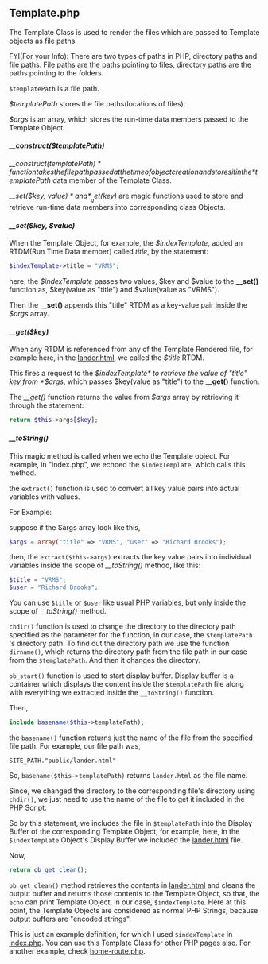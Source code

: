 <h2>Template.php</h2>

The Template Class is used to render the files which are passed to Template objects as file paths.

FYI(For your Info):
There are two types of paths in PHP, directory paths and file paths. File paths are the paths pointing to files, directory paths are the paths pointing to the folders.

`$templatePath` is a file path. 

*$templatePath* stores the file paths(locations of files).

*$args* is an array, which stores the run-time data members passed to the Template Object.

#### *__construct($templatePath)*

*__construct($templatePath)* function takes the file path passed at the time of object creation and stores it in the *$templatePath* data member of the Template Class. 

*__set($key, $value)*  and *__get($key)* are magic functions used to store and retrieve run-time data members into corresponding class Objects. 

#### *__set($key, $value)*

When the Template Object, for example, the *$indexTemplate*, added an RTDM(Run Time Data member) called *title*, by the statement:

```php
$indexTemplate->title = "VRMS";
```

here, the *$indexTemplate* passes two values, $key and $value to the **__set()** function as, $key(value as "title") and $value(value as "VRMS").

Then the **__set()** appends this "title" RTDM as a key-value pair inside the *$args* array.

#### *__get($key)*

When any RTDM is referenced from any of the Template Rendered file, for example here, in the [lander.html](../../public/lander.html), we called the *$title* RTDM. 

This fires a request to the *$indexTemplate* to retrieve the value of "title" key from *$args*, which passes $key(value as "title") to the **__get()** function. 

The *__get()* function returns the value from *$args* array by retrieving it through the statement:

```php
return $this->args[$key];
```

#### *__toString()*

This magic method is called when we `echo` the Template object. For example, in "index.php", we echoed the `$indexTemplate`, which calls this method. 

the `extract()` function is used to convert all key value pairs into actual variables with values.

For Example:

suppose if the $args array look like this, 

```php
$args = array("title" => "VRMS", "user" => "Richard Brooks");
```

then, the `extract($this->args)` extracts the key value pairs into individual variables inside the scope of *__toString()* method, like this:

```php
$title = "VRMS";
$user = "Richard Brooks";
```

You can use `$title` or `$user` like usual PHP variables, but only inside the scope of *__toString()* method. 

`chdir()` function is used to change the directory to the directory path specified as the parameter for the function, in our case, the `$templatePath` 's directory path. To find out the directory path we use the function `dirname()`, which returns the directory path from the file path in our case from the `$templatePath`. And then it changes the directory.

`ob_start()` function is used to start display buffer. Display buffer is a container which displays the content inside the `$templatePath` file along with everything we extracted inside the `__toString()` function.

 Then,

```php
include basename($this->templatePath);
```

the `basename()` function returns just the name of the file from the specified file path. For example, our file path was,

```php+HTML
SITE_PATH."public/lander.html"
```

So, `basename($this->templatePath)` returns `lander.html` as the file name.

Since, we changed the directory to the corresponding file's directory using `chdir()`, we just need to use the name of the file to get it included in the PHP Script.

So by this statement, we includes the file in `$templatePath`  into the Display Buffer of the corresponding Template Object, for example, here, in the `$indexTemplate` Object's Display Buffer we included the [lander.html](../../public/lander.html) file. 

Now,

```php
return ob_get_clean();
```

`ob_get_clean()` method retrieves the contents in [lander.html](../../public/lander.html) and cleans the output buffer and returns those contents to the Template Object, so that, the `echo` can print Template Object, in our case, `$indexTemplate`. Here at this point, the Template Objects are considered as normal PHP Strings, because output buffers are "encoded strings".

This is just an example definition, for which I used `$indexTemplate` in [index.php](../../index.php). You can use this Template Class for other PHP pages also. For another example, check [home-route.php](../../public/default/home-route.php). 